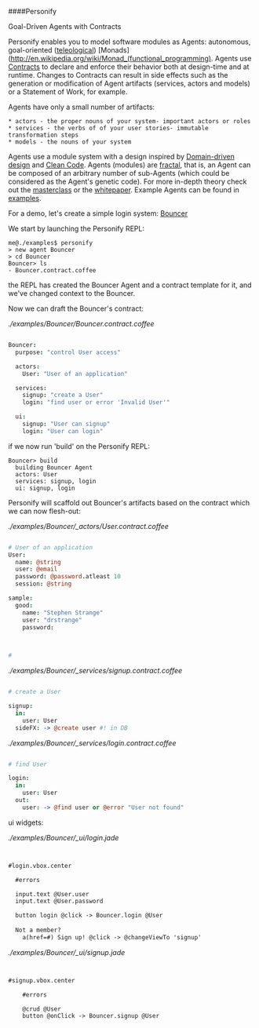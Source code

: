 ####Personify

Goal-Driven Agents with Contracts

Personify enables you to model software modules as Agents: autonomous, goal-oriented ([teleological](http://en.wikipedia.org/wiki/Teleology)) [Monads](http://en.wikipedia.org/wiki/Monad_(functional_programming).
Agents use [Contracts](http://en.wikipedia.org/wiki/Design_by_contract) to declare and enforce their behavior both at design-time and at runtime.  Changes to Contracts can result in side effects such as the generation or modification of Agent artifacts (services, actors and models) or a Statement of Work, for example.

Agents have only a small number of artifacts:

    * actors - the proper nouns of your system- important actors or roles
    * services - the verbs of of your user stories- immutable transformation steps
    * models - the nouns of your system 

Agents use a module system with a design inspired by [Domain-driven design](http://en.wikipedia.org/wiki/Domain-driven_design) and [Clean Code](http://www.amazon.com/Clean-Code-Handbook-Software-Craftsmanship/dp/0132350882). Agents (modules) are [fractal](http://erg4146.casaccia.enea.it/wwwerg26701/gad-pe02.htm), that is, an Agent can be composed of an arbitrary number of sub-Agents (which could be considered as the Agent's genetic code). For more in-depth theory check out the [masterclass](https://github.com/personify/personify-masterclass) or the [whitepaper](https://github.com/personify/personify-whitepaper).  Example Agents can be found in [examples](https://github.com/personify/Personify/tree/master/examples). 

For a demo, let's create a simple login system: [Bouncer](https://github.com/personify/Personify/tree/master/examples/Bouncer)

We start by launching the Personify REPL:

```
me@./examples$ personify 
> new agent Bouncer
> cd Bouncer
Bouncer> ls
- Bouncer.contract.coffee
```
the REPL has created the Bouncer Agent and a contract template for it, and we've changed context to the Bouncer.

Now we can draft the Bouncer's contract:
 
*./examples/Bouncer/Bouncer.contract.coffee*

```coffeescript

Bouncer:
  purpose: "control User access"

  actors:  
    User: "User of an application"

  services:    
    signup: "create a User"      
    login: "find user or error 'Invalid User'"

  ui:
    signup: "User can signup"
    login: "User can login"
```

if we now run 'build' on the Personify REPL:

```
Bouncer> build
  building Bouncer Agent
  actors: User
  services: signup, login
  ui: signup, login
```

Personify will scaffold out Bouncer's artifacts based on the contract which we can now flesh-out:

*./examples/Bouncer/_actors/User.contract.coffee*

```coffeescript

# User of an application
User:
  name: @string
  user: @email 
  password: @password.atleast 10
  session: @string

sample:
  good:
    name: "Stephen Strange"
    user: "drstrange"
    password: 
    
```

```coffeescript

#

```

*./examples/Bouncer/_services/signup.contract.coffee*

```coffeescript

# create a User

signup:      
  in: 
    user: User
  sideFX: -> @create user #! in DB
```

*./examples/Bouncer/_services/login.contract.coffee*

```coffeescript

# find User

login:
  in: 
    user: User
  out:
    user: -> @find user or @error "User not found"
```

ui widgets:

*./examples/Bouncer/_ui/login.jade*

```HTML


#login.vbox.center

  #errors

  input.text @User.user
  input.text @User.password 

  button login @click -> Bouncer.login @User
   
  Not a member?  
    a(href=#) Sign up! @click -> @changeViewTo 'signup'

```

*./examples/Bouncer/_ui/signup.jade*

```HTML


#signup.vbox.center

    #errors          

    @crud @User
    button @onClick -> Bouncer.signup @User

```


